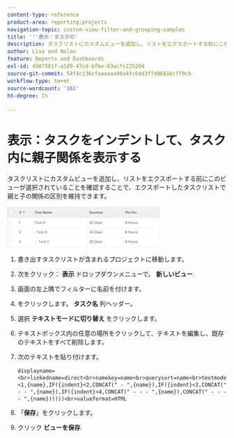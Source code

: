 ```yaml
---
content-type: reference
product-area: reporting;projects
navigation-topic: custom-view-filter-and-grouping-samples
title: '''表示：タスクの'
description: タスクリストにカスタムビューを追加し、リストをエクスポートする前にこのビューが選択されていることを確認することで、エクスポートしたタスクリストで親と子の関係の区別を維持できます。
author: Lisa and Nolan
feature: Reports and Dashboards
exl-id: 4987501f-a1d9-47cd-bfbe-83acfc225204
source-git-commit: 54f4c136cfaaaaaa90a4fc64d3ffd06816cff9cb
workflow-type: tm+mt
source-wordcount: '161'
ht-degree: 1%

---
```


# 表示：タスクをインデントして、タスク内に親子関係を表示する

タスクリストにカスタムビューを追加し、リストをエクスポートする前にこのビューが選択されていることを確認することで、エクスポートしたタスクリストで親と子の関係の区別を維持できます。  

![](assets/parent-child-indented-custom-view-350x94.png)

1. 書き出すタスクリストが含まれるプロジェクトに移動します。
1. 次をクリック： **表示** ドロップダウンメニューで、 **新しいビュー**.

1. 画面の左上隅でフィルターに名前を付けます。
1. をクリックします。 **タスク名** 列ヘッダー。

1. 選択 **テキストモードに切り替え** をクリックします。
1. テキストボックス内の任意の場所をクリックして、テキストを編集し、既存のテキストをすべて削除します。
1. 次のテキストを貼り付けます。

   ```
   displayname=<br>linkedname=direct<br>namekey=name<br>querysort=name<br>textmode=true<br>valueexpression=IF({indent}<1,{name},IF({indent}<2,CONCAT(" - ",{name}),IF({indent}<3,CONCAT(" - - ",{name}),IF({indent}<4,CONCAT(" - - - ",{name}),CONCAT(" - - - - ",{name})))))<br>valueformat=HTML
   ```

1. 「**保存**」をクリックします。
1. クリック **ビューを保存**.
